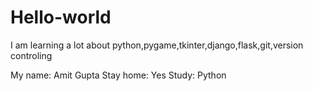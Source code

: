 # Hello-world
I am learning a lot about python,pygame,tkinter,django,flask,git,version controling

My name: Amit Gupta
Stay home: Yes
Study: Python
